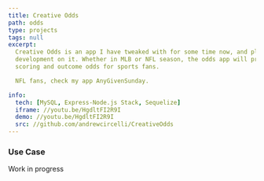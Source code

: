 ```yaml
---
title: Creative Odds
path: odds
type: projects
tags: null
excerpt:
  Creative Odds is an app I have tweaked with for some time now, and plan to continue
  development on it. Whether in MLB or NFL season, the odds app will provide live*
  scoring and outcome odds for sports fans.

  NFL fans, check my app AnyGivenSunday.

info:
  tech: [MySQL, Express-Node.js Stack, Sequelize]
  iframe: //youtu.be/HgdltFI2R9I
  demo: //youtu.be/HgdltFI2R9I
  src: //github.com/andrewcircelli/CreativeOdds
---
```


### Use Case

Work in progress
